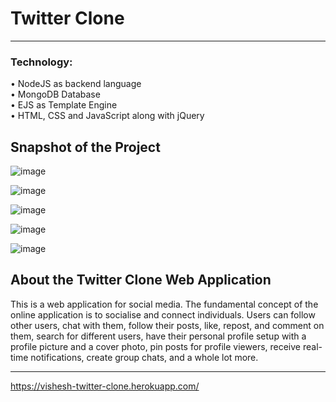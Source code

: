# Twitter Clone
<hr>

### Technology:
• NodeJS as backend language<br>
• MongoDB Database<br>
• EJS as Template Engine<br>
• HTML, CSS and JavaScript along with jQuery


## Snapshot of the Project

![image](https://user-images.githubusercontent.com/61939693/185782930-506ac1d7-00a5-4624-803d-a16b093c9e96.png)

![image](https://user-images.githubusercontent.com/61939693/185782943-6404e0d0-f28f-4bdc-9f7c-36cb5ea03b4d.png)

![image](https://user-images.githubusercontent.com/61939693/185782956-277e530f-164f-45c4-84cd-ba50810d6600.png)

![image](https://user-images.githubusercontent.com/61939693/185782986-586888a7-0366-4c08-8d69-da2cc752d4ff.png)

![image](https://user-images.githubusercontent.com/61939693/185783110-f5a9ec55-071b-4cb5-a6dd-9be3de3b4818.png)




## About the Twitter Clone Web Application
This is a web application for social media. The fundamental concept of the online application is to socialise and connect individuals. Users can follow other users, chat with them, follow their posts, like, repost, and comment on them, search for different users, have their personal profile setup with a profile picture and a cover photo, pin posts for profile viewers, receive real-time notifications, create group chats, and a whole lot more.

<hr>

 https://vishesh-twitter-clone.herokuapp.com/

